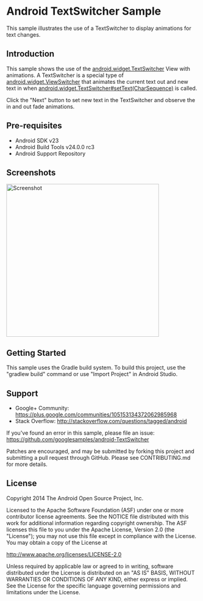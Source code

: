 
Android TextSwitcher Sample
===================================

This sample illustrates the use of a TextSwitcher to display animations for text changes.

Introduction
------------

This sample shows the use of the [android.widget.TextSwitcher][1] View with animations. A
TextSwitcher is a special type of [android.widget.ViewSwitcher][2] that animates
the current text out and new text in when
[android.widget.TextSwitcher#setText(CharSequence)][3] is called.

Click the "Next" button to set new text in the TextSwitcher and observe the
in and out fade animations.

[1]: http://developer.android.com/reference/android/widget/TextSwitcher.html
[2]: http://developer.android.com/reference/android/widget/ViewSwitcher.html
[3]: http://developer.android.com/reference/android/widget/TextSwitcher.html#setText(java.lang.CharSequence)

Pre-requisites
--------------

- Android SDK v23
- Android Build Tools v24.0.0 rc3
- Android Support Repository

Screenshots
-------------

<img src="screenshots/main.png" height="400" alt="Screenshot"/> 

Getting Started
---------------

This sample uses the Gradle build system. To build this project, use the
"gradlew build" command or use "Import Project" in Android Studio.

Support
-------

- Google+ Community: https://plus.google.com/communities/105153134372062985968
- Stack Overflow: http://stackoverflow.com/questions/tagged/android

If you've found an error in this sample, please file an issue:
https://github.com/googlesamples/android-TextSwitcher

Patches are encouraged, and may be submitted by forking this project and
submitting a pull request through GitHub. Please see CONTRIBUTING.md for more details.

License
-------

Copyright 2014 The Android Open Source Project, Inc.

Licensed to the Apache Software Foundation (ASF) under one or more contributor
license agreements.  See the NOTICE file distributed with this work for
additional information regarding copyright ownership.  The ASF licenses this
file to you under the Apache License, Version 2.0 (the "License"); you may not
use this file except in compliance with the License.  You may obtain a copy of
the License at

http://www.apache.org/licenses/LICENSE-2.0

Unless required by applicable law or agreed to in writing, software
distributed under the License is distributed on an "AS IS" BASIS, WITHOUT
WARRANTIES OR CONDITIONS OF ANY KIND, either express or implied.  See the
License for the specific language governing permissions and limitations under
the License.
